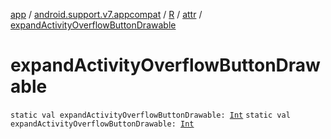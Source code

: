 [app](../../../index.md) / [android.support.v7.appcompat](../../index.md) / [R](../index.md) / [attr](index.md) / [expandActivityOverflowButtonDrawable](./expand-activity-overflow-button-drawable.md)

# expandActivityOverflowButtonDrawable

`static val expandActivityOverflowButtonDrawable: `[`Int`](https://kotlinlang.org/api/latest/jvm/stdlib/kotlin/-int/index.html)
`static val expandActivityOverflowButtonDrawable: `[`Int`](https://kotlinlang.org/api/latest/jvm/stdlib/kotlin/-int/index.html)